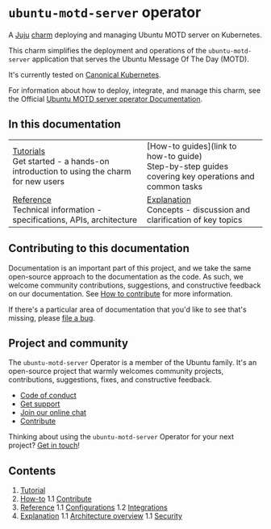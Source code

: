# `ubuntu-motd-server` operator

A [Juju](https://juju.is/) [charm](https://documentation.ubuntu.com/juju/3.6/reference/charm/) deploying and managing Ubuntu MOTD server on Kubernetes.

This charm simplifies the deployment and operations of the `ubuntu-motd-server` application that serves the Ubuntu Message Of The Day (MOTD).

It's currently tested on [Canonical Kubernetes](https://ubuntu.com/kubernetes).

For information about how to deploy, integrate, and manage this charm, see the Official [Ubuntu MOTD server operator Documentation](https://charmhub.io/ubuntu-motd-server).

## In this documentation

| | |
|--|--|
|  [Tutorials](tutorial/getting-started.md)</br>  Get started - a hands-on introduction to using the charm for new users </br> |  [How-to guides](link to how-to guide) </br> Step-by-step guides covering key operations and common tasks |
| [Reference](reference/integrations.md) </br> Technical information - specifications, APIs, architecture | [Explanation](explanation/charm-architecture.md) </br> Concepts - discussion and clarification of key topics  |

## Contributing to this documentation

Documentation is an important part of this project, and we take the same open-source approach
to the documentation as the code. As such, we welcome community contributions, suggestions, and
constructive feedback on our documentation.
See [How to contribute](how-to/contribute.md) for more information.

If there's a particular area of documentation that you'd like to see that's missing, please
[file a bug](https://github.com/canonical/ubuntu-motd-server-operator/issues).

## Project and community

The `ubuntu-motd-server` Operator is a member of the Ubuntu family. It's an open-source project that warmly welcomes community
projects, contributions, suggestions, fixes, and constructive feedback.

* [Code of conduct](https://ubuntu.com/community/code-of-conduct)
* [Get support](https://discourse.charmhub.io/)
* [Join our online chat](https://matrix.to/#/#charmhub-charmdev:ubuntu.com)
* [Contribute](how-to/contribute.md)

Thinking about using the `ubuntu-motd-server` Operator for your next project?
[Get in touch](https://matrix.to/#/#charmhub-charmdev:ubuntu.com)!

## Contents

1. [Tutorial](tutorial/getting-started.md)
1. [How-to](how-to)
  1.1 [Contribute](how-to/contribute.md)
1. [Reference](reference)
  1.1 [Configurations](reference/configurations.md)
  1.2 [Integrations](reference/integrations.md)
1. [Explanation](explanation)
  1.1 [Architecture overview](explanation/charm-architecture.md)
  1.1 [Security](explanation/security.md)
